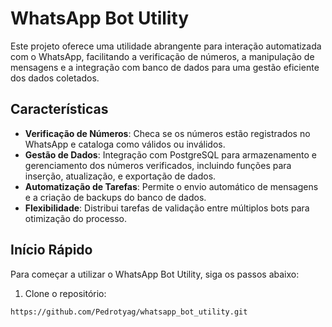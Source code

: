 # WhatsApp Bot Utility

Este projeto oferece uma utilidade abrangente para interação automatizada com o WhatsApp, facilitando a verificação de números, a manipulação de mensagens e a integração com banco de dados para uma gestão eficiente dos dados coletados.

## Características

- **Verificação de Números**: Checa se os números estão registrados no WhatsApp e cataloga como válidos ou inválidos.
- **Gestão de Dados**: Integração com PostgreSQL para armazenamento e gerenciamento dos números verificados, incluindo funções para inserção, atualização, e exportação de dados.
- **Automatização de Tarefas**: Permite o envio automático de mensagens e a criação de backups do banco de dados.
- **Flexibilidade**: Distribui tarefas de validação entre múltiplos bots para otimização do processo.

## Início Rápido

Para começar a utilizar o WhatsApp Bot Utility, siga os passos abaixo:

1. Clone o repositório:
```bash
https://github.com/Pedrotyag/whatsapp_bot_utility.git
